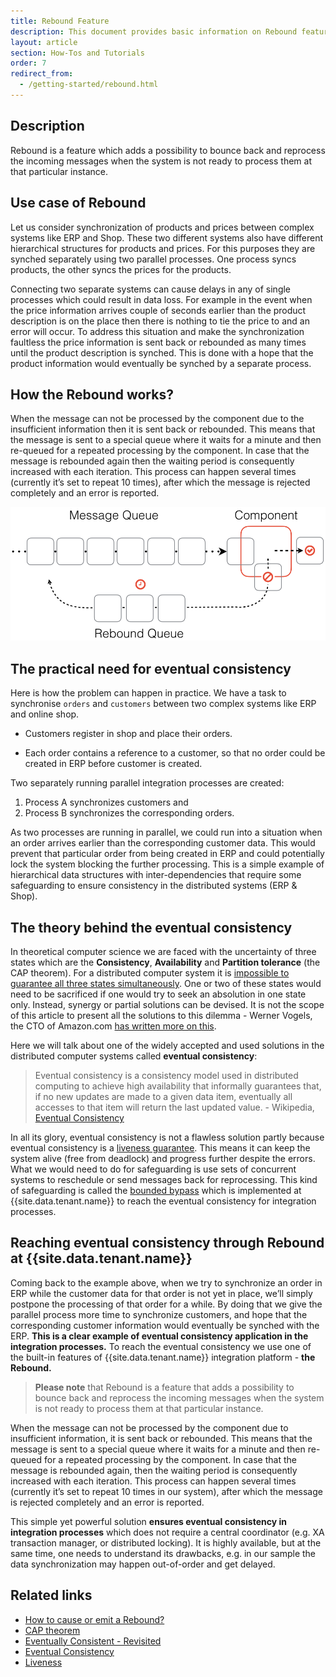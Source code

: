 ```yaml
---
title: Rebound Feature
description: This document provides basic information on Rebound feature and which possibility it adds to bounce back and reprocess the incoming messages when the system is not ready to process them at that particular instance.
layout: article
section: How-Tos and Tutorials
order: 7
redirect_from:
  - /getting-started/rebound.html
---
```


## Description

Rebound is a feature which adds a possibility to bounce back and reprocess the incoming messages when the system is not ready to process them at that particular instance.

## Use case of Rebound

Let us consider synchronization of products and prices between complex systems like ERP and Shop. These two different systems also have different hierarchical structures for products and prices. For this purposes they are synched separately using two parallel processes. One process syncs products, the other syncs the prices for the products.

Connecting two separate systems can cause delays in any of single processes which could result in data loss. For example in the event when the price information arrives couple of seconds earlier than the product description is on the place then there is nothing to tie the price to and an error will occur. To address this situation and make the synchronization faultless the price information is sent back or rebounded as many times until the product description is synched. This is done with a hope that the product information would eventually be synched by a separate process.

## How the Rebound works?

When the message can not be processed by the component due to the insufficient information then it is sent back or rebounded. This means that the message is sent to a special queue where it waits for a minute and then re-queued for a repeated processing by the component. In case that the message is rebounded again then the waiting period is consequently increased with each iteration. This process can happen several times (currently it’s set to repeat 10 times), after which the message is rejected completely and an error is reported.

![Rebound-schematics](/assets/img/rebound/rebound-schematics.png)

## The practical need for eventual consistency

Here is how the problem can happen in practice. We have a task to synchronise `orders` and `customers` between two complex systems like ERP and online shop.

  * Customers register in shop and place their orders.

  * Each order contains a reference to a customer, so that no order could be created in ERP before customer is created.

Two separately running parallel integration processes are created:

  1. Process A synchronizes customers and
  2. Process B synchronizes the corresponding orders.

As two processes are running in parallel, we could run into a situation when an order arrives earlier than the corresponding customer data. This would prevent that particular order from being created in ERP and could potentially lock the system blocking the further processing.
This is a simple example of hierarchical data structures with inter-dependencies that require some safeguarding to ensure consistency in the distributed systems (ERP & Shop).

## The theory behind the eventual consistency

In theoretical computer science we are faced with the uncertainty of three states which are the **Consistency**, **Availability** and **Partition tolerance** (the CAP theorem). For a distributed computer system it is [impossible to guarantee all three states simultaneously](https://en.wikipedia.org/wiki/CAP_theorem). One or two of these states would need to be sacrificed if one would try to seek an absolution in one state only. Instead, synergy or partial solutions can be devised. It is not the scope of this article to present all the solutions to this dilemma - Werner Vogels, the CTO of Amazon.com [has written more on this](https://www.allthingsdistributed.com/2008/12/eventually_consistent.html).

Here we will talk about one of the widely accepted and used solutions in the distributed computer systems called **eventual consistency**:

>Eventual consistency is a consistency model used in distributed computing to achieve high availability that informally guarantees that, if no new updates are made to a given data item, eventually all accesses to that item will return the last updated value.                                                                - Wikipedia, [Eventual Consistency](https://en.wikipedia.org/wiki/Eventual_consistency)

In all its glory, eventual consistency is not a flawless solution partly because eventual consistency is a [liveness guarantee](https://en.wikipedia.org/wiki/Liveness). This means it can keep the system alive (free from deadlock) and progress further despite the errors. What we would need to do for safeguarding is use sets of concurrent systems to reschedule or send messages back for reprocessing. This kind of safeguarding is called the [bounded bypass](https://en.wikipedia.org/wiki/Liveness) which is implemented at {{site.data.tenant.name}} to reach the eventual consistency for integration processes.

## Reaching eventual consistency through Rebound at {{site.data.tenant.name}}

Coming back to the example above, when we try to synchronize an order in ERP while the customer data for that order is not yet in place, we’ll simply postpone the processing of that order for a while. By doing that we give the parallel process more time to synchronize customers, and hope that the corresponding customer information would eventually be synched with the ERP. **This is a clear example of eventual consistency application in the integration processes.** To reach the eventual consistency we use one of the built-in features of {{site.data.tenant.name}} integration platform - **the Rebound.**

> **Please note** that Rebound is a feature that adds a possibility to bounce back and reprocess the incoming messages when the system is not ready to process them at that particular instance.

When the message can not be processed by the component due to insufficient information, it is sent back or rebounded. This means that the message is sent to a special queue where it waits for a minute and then re-queued for a repeated processing by the component. In case that the message is rebounded again, then the waiting period is consequently increased with each iteration. This process can happen several times (currently it’s set to repeat 10 times in our system), after which the message is rejected completely and an error is reported.

This simple yet powerful solution **ensures eventual consistency in integration processes** which does not require a central coordinator (e.g. XA transaction manager, or distributed locking). It is highly available, but at the same time, one needs to understand its drawbacks, e.g. in our sample the data synchronization may happen out-of-order and get delayed.

## Related links

- [How to cause or emit a Rebound?](/guides/how-to-cause-or-emit-a-rebound)
- [CAP theorem](https://en.wikipedia.org/wiki/CAP_theorem)
- [Eventually Consistent - Revisited](https://www.allthingsdistributed.com/2008/12/eventually_consistent.html)
- [Eventual Consistency](https://en.wikipedia.org/wiki/Eventual_consistency)
- [Liveness](https://en.wikipedia.org/wiki/Liveness)

